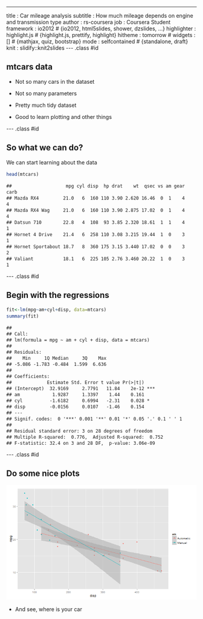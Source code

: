 ---
title       : Car mileage analysis
subtitle    : How much mileage depends on engine and transmission type
author      : rs-coursera
job         : Coursera Student
framework   : io2012        # {io2012, html5slides, shower, dzslides, ...}
highlighter : highlight.js  # {highlight.js, prettify, highlight}
hitheme     : tomorrow      # 
widgets     : []            # {mathjax, quiz, bootstrap}
mode        : selfcontained # {standalone, draft}
knit        : slidify::knit2slides
--- .class #id 

## mtcars data

* Not so many cars in the dataset
* Not so many parameters

* Pretty much tidy dataset
* Good to learn plotting and other things

--- .class #id

## So what we can do?

We can start learning about the data

```r
head(mtcars)
```

```
##                    mpg cyl disp  hp drat    wt  qsec vs am gear carb
## Mazda RX4         21.0   6  160 110 3.90 2.620 16.46  0  1    4    4
## Mazda RX4 Wag     21.0   6  160 110 3.90 2.875 17.02  0  1    4    4
## Datsun 710        22.8   4  108  93 3.85 2.320 18.61  1  1    4    1
## Hornet 4 Drive    21.4   6  258 110 3.08 3.215 19.44  1  0    3    1
## Hornet Sportabout 18.7   8  360 175 3.15 3.440 17.02  0  0    3    2
## Valiant           18.1   6  225 105 2.76 3.460 20.22  1  0    3    1
```

--- .class #id

## Begin with the regressions


```r
fit<-lm(mpg~am+cyl+disp, data=mtcars)
summary(fit)
```

```
## 
## Call:
## lm(formula = mpg ~ am + cyl + disp, data = mtcars)
## 
## Residuals:
##    Min     1Q Median     3Q    Max 
## -5.086 -1.783 -0.484  1.599  6.636 
## 
## Coefficients:
##             Estimate Std. Error t value Pr(>|t|)    
## (Intercept)  32.9169     2.7791   11.84    2e-12 ***
## am            1.9287     1.3397    1.44    0.161    
## cyl          -1.6182     0.6994   -2.31    0.028 *  
## disp         -0.0156     0.0107   -1.46    0.154    
## ---
## Signif. codes:  0 '***' 0.001 '**' 0.01 '*' 0.05 '.' 0.1 ' ' 1
## 
## Residual standard error: 3 on 28 degrees of freedom
## Multiple R-squared:  0.776,	Adjusted R-squared:  0.752 
## F-statistic: 32.4 on 3 and 28 DF,  p-value: 3.06e-09
```

--- .class #id

## Do some nice plots
![plot of chunk unnamed-chunk-3](assets/fig/unnamed-chunk-3.png) 
* And see, where is your car
